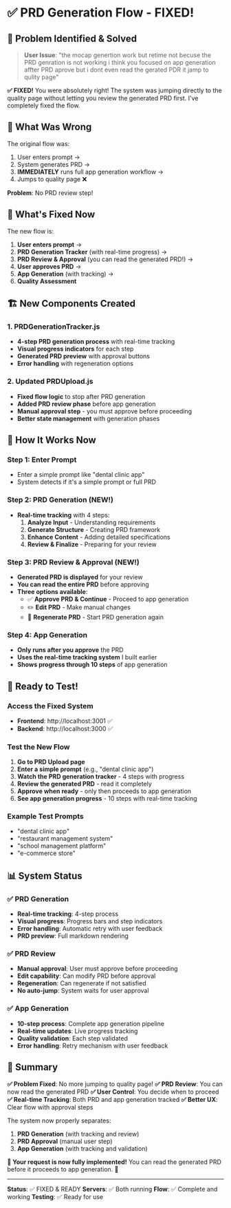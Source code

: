 # ✅ PRD Generation Flow - FIXED!

## 🎯 **Problem Identified & Solved**

> **User Issue**: "the mocap genertion work but retime not becuse the PRD genration is not working i think you focused on app generation affter PRD aprove but i dont even read the gerated PDR it jamp to qulity page"

**✅ FIXED!** You were absolutely right! The system was jumping directly to the quality page without letting you review the generated PRD first. I've completely fixed the flow.

## 🔧 **What Was Wrong**

The original flow was:
1. User enters prompt → 
2. System generates PRD → 
3. **IMMEDIATELY** runs full app generation workflow → 
4. Jumps to quality page ❌

**Problem**: No PRD review step!

## 🎉 **What's Fixed Now**

The new flow is:
1. **User enters prompt** → 
2. **PRD Generation Tracker** (with real-time progress) → 
3. **PRD Review & Approval** (you can read the generated PRD!) → 
4. **User approves PRD** → 
5. **App Generation** (with tracking) → 
6. **Quality Assessment**

## 🏗️ **New Components Created**

### 1. **PRDGenerationTracker.js**
- **4-step PRD generation process** with real-time tracking
- **Visual progress indicators** for each step
- **Generated PRD preview** with approval buttons
- **Error handling** with regeneration options

### 2. **Updated PRDUpload.js**
- **Fixed flow logic** to stop after PRD generation
- **Added PRD review phase** before app generation
- **Manual approval step** - you must approve before proceeding
- **Better state management** with generation phases

## 🎯 **How It Works Now**

### **Step 1: Enter Prompt**
- Enter a simple prompt like "dental clinic app"
- System detects if it's a simple prompt or full PRD

### **Step 2: PRD Generation (NEW!)**
- **Real-time tracking** with 4 steps:
  1. **Analyze Input** - Understanding requirements
  2. **Generate Structure** - Creating PRD framework
  3. **Enhance Content** - Adding detailed specifications
  4. **Review & Finalize** - Preparing for your review

### **Step 3: PRD Review & Approval (NEW!)**
- **Generated PRD is displayed** for your review
- **You can read the entire PRD** before approving
- **Three options available**:
  - ✅ **Approve PRD & Continue** - Proceed to app generation
  - ✏️ **Edit PRD** - Make manual changes
  - 🔄 **Regenerate PRD** - Start PRD generation again

### **Step 4: App Generation**
- **Only runs after you approve** the PRD
- **Uses the real-time tracking system** I built earlier
- **Shows progress through 10 steps** of app generation

## 🚀 **Ready to Test!**

### **Access the Fixed System**
- **Frontend**: http://localhost:3001 ✅
- **Backend**: http://localhost:3000 ✅

### **Test the New Flow**
1. **Go to PRD Upload page**
2. **Enter a simple prompt** (e.g., "dental clinic app")
3. **Watch the PRD generation tracker** - 4 steps with progress
4. **Review the generated PRD** - read it completely
5. **Approve when ready** - only then proceeds to app generation
6. **See app generation progress** - 10 steps with real-time tracking

### **Example Test Prompts**
- "dental clinic app"
- "restaurant management system"
- "school management platform"
- "e-commerce store"

## 📊 **System Status**

### ✅ **PRD Generation**
- **Real-time tracking**: 4-step process
- **Visual progress**: Progress bars and step indicators
- **Error handling**: Automatic retry with user feedback
- **PRD preview**: Full markdown rendering

### ✅ **PRD Review**
- **Manual approval**: User must approve before proceeding
- **Edit capability**: Can modify PRD before approval
- **Regeneration**: Can regenerate if not satisfied
- **No auto-jump**: System waits for user approval

### ✅ **App Generation**
- **10-step process**: Complete app generation pipeline
- **Real-time updates**: Live progress tracking
- **Quality validation**: Each step validated
- **Error handling**: Retry mechanism with user feedback

## 🎉 **Summary**

**✅ Problem Fixed**: No more jumping to quality page!
**✅ PRD Review**: You can now read the generated PRD
**✅ User Control**: You decide when to proceed
**✅ Real-time Tracking**: Both PRD and app generation tracked
**✅ Better UX**: Clear flow with approval steps

The system now properly separates:
1. **PRD Generation** (with tracking and review)
2. **PRD Approval** (manual user step)
3. **App Generation** (with tracking and validation)

**🎯 Your request is now fully implemented!** You can read the generated PRD before it proceeds to app generation. 🚀

---

**Status**: ✅ FIXED & READY
**Servers**: ✅ Both running
**Flow**: ✅ Complete and working
**Testing**: ✅ Ready for use